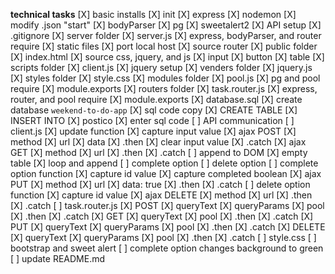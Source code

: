 **technical tasks**
[X] basic installs
    [X] init
    [X] express
    [X] nodemon
        [X] modify .json "start"
    [X] bodyParser
    [X] pg
    [X] sweetalert2
    <!-- [ ] heroku -->
[X] API setup
    [X] .gitignore 
    [X] server folder
        [X] server.js
            [X] express, bodyParser, and router require
            [X] static files
            [X] port local host
            [X] source router
        [X] public folder
            [X] index.html
                [X] source css, jquery, and js
                [X] input
                [X] button
                [X] table
            [X] scripts folder
                [X] client.js
                    [X] jquery setup
            [X] venders folder
                [X] jquery.js
            [X] styles folder
                [X] style.css
            [X] modules folder
                [X] pool.js
                    [X] pg and pool require
                    [X] module.exports
            [X] routers folder
                [X] task.router.js
                    [X] express, router, and pool require
                    [X] module.exports
    [X] database.sql
        [X] create database `weekend-to-do-app`
        [X] sql code copy
            [X] CREATE TABLE
            [X] INSERT INTO
    [X] postico
        [X] enter sql code
[ ] API communication
    [ ] client.js
        [X] update function
            [X] capture input value
        [X] ajax POST
            [X] method
            [X] url
            [X] data
            [X] .then
                [X] clear input value
            [X] .catch
        [X] ajax GET
            [X] method
            [X] url
            [X] .then
            [X] .catch
        [ ] append to DOM
            [X] empty table
            [X] loop and append
            [ ] complete option
            [ ] delete option
        [ ] complete option function
            [X] capture id value
            [X] capture completed boolean
        [X] ajax PUT
            [X] method
            [X] url
            [X] data: true
            [X] .then
            [X] .catch
        [ ] delete option function
            [X] capture id value
        [X] ajax DELETE
            [X] method
            [X] url
            [X] .then
            [X] .catch
    [ ] task.router.js
        [X] POST
            [X] queryText
            [X] queryParams
            [X] pool
                [X] .then
                [X] .catch
        [X] GET
            [X] queryText
            [X] pool
                [X] .then
                [X] .catch
        [X] PUT
            [X] queryText
            [X] queryParams
            [X] pool
                [X] .then
                [X] .catch
        [X] DELETE
            [X] queryText
            [X] queryParams
            [X] pool
                [X] .then
                [X] .catch
    [ ] style.css
        [ ] bootstrap and sweet alert
        [ ] complete option changes background to green
    [ ] update README.md
